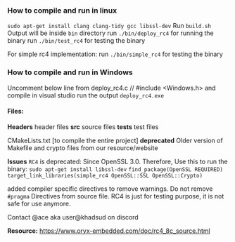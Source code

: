 ### How to compile and run in linux
`sudo apt-get install clang clang-tidy gcc libssl-dev`
Run `build.sh` 
Output will be inside `bin` directory
run `./bin/deploy_rc4` for running the binary
run `./bin/test_rc4` for testing the binary

For simple rc4 implementation:
run `./bin/simple_rc4` for testing the binary

### How to compile and run in Windows
Uncomment below line from deploy_rc4.c
// #include <Windows.h>
and compile in visual studio
run the output `deploy_rc4.exe` 


#### Files:

**Headers**
header files
**src**
source files
**tests**
test files

CMakeLists.txt [to compile the entire project]
**deprecated**
Older version of Makefile and crypto files from our resource/website


**Issues**
`RC4` is deprecated: Since OpenSSL 3.0. Therefore, Use this to run the binary:
`sudo apt-get install libssl-dev`
`find_package(OpenSSL REQUIRED)`
`target_link_libraries(simple_rc4 OpenSSL::SSL OpenSSL::Crypto)`

added compiler specific directives to remove warnings. 
Do not remove `#pragma` Directives from source file. RC4 is just for testing purpose, it is not safe for use anymore.

Contact @ace aka user@khadsud on discord

**Resource:** 
https://www.oryx-embedded.com/doc/rc4_8c_source.html
